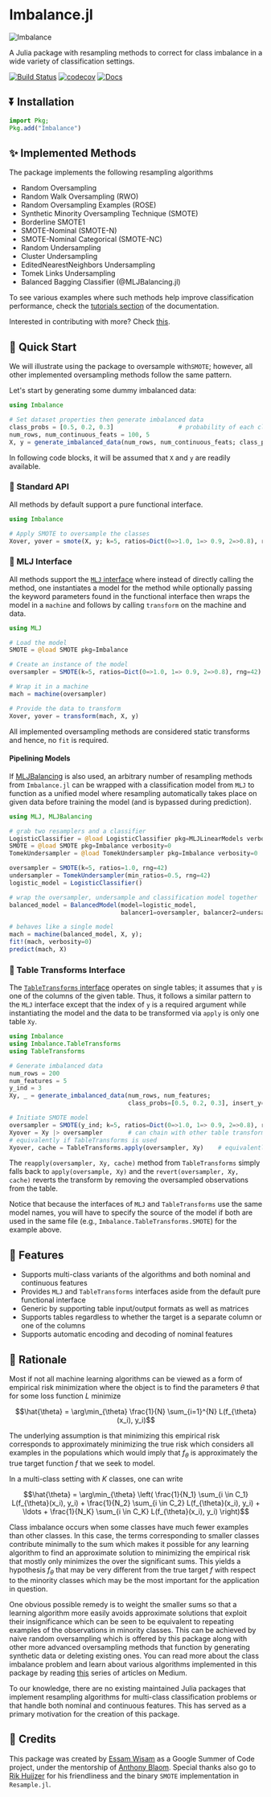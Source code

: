 # Imbalance.jl

![Imbalance](https://i.imgur.com/CP97JdN.png)


A Julia package with resampling methods to correct for class imbalance in a wide variety of classification settings.



[![Build Status](https://github.com/JuliaAI/Imbalance.jl/workflows/CI/badge.svg)](https://github.com/JuliaAI/Imbalance.jl/actions)
[![codecov](https://codecov.io/gh/JuliaAI/Imbalance.jl/graph/badge.svg?token=K5UBZ3DCO6)](https://codecov.io/gh/JuliaAI/Imbalance.jl)
[![Docs](https://img.shields.io/badge/docs-dev-blue.svg)](https://juliaai.github.io/Imbalance.jl/dev/)

## ⏬ Installation
```julia
import Pkg;
Pkg.add("Imbalance")
```

## ✨ Implemented Methods

The package implements the following resampling algorithms

- Random Oversampling
- Random Walk Oversampling (RWO)
- Random Oversampling Examples (ROSE)
- Synthetic Minority Oversampling Technique (SMOTE)
- Borderline SMOTE1
- SMOTE-Nominal (SMOTE-N)
- SMOTE-Nominal Categorical (SMOTE-NC)
- Random Undersampling
- Cluster Undersampling
- EditedNearestNeighbors Undersampling
- Tomek Links Undersampling
- Balanced Bagging Classifier (@MLJBalancing.jl)

To see various examples where such methods help improve classification performance, check the [tutorials section](https://juliaai.github.io/Imbalance.jl/dev/examples/) of the documentation.

Interested in contributing with more? Check [this](https://juliaai.github.io/Imbalance.jl/dev/contributing/).

## 🚀 Quick Start

We will illustrate using the package to oversample with`SMOTE`; however, all other implemented oversampling methods follow the same pattern.

Let's start by generating some dummy imbalanced data:

```julia
using Imbalance

# Set dataset properties then generate imbalanced data
class_probs = [0.5, 0.2, 0.3]                  # probability of each class      
num_rows, num_continuous_feats = 100, 5
X, y = generate_imbalanced_data(num_rows, num_continuous_feats; class_probs, rng=42)
```
In following code blocks, it will be assumed that `X` and `y` are readily available.

### 🔵 Standard API
All methods by default support a pure functional interface.
```julia
using Imbalance

# Apply SMOTE to oversample the classes
Xover, yover = smote(X, y; k=5, ratios=Dict(0=>1.0, 1=> 0.9, 2=>0.8), rng=42)
```

### 🤖 MLJ Interface
All methods support the [`MLJ` interface](https://alan-turing-institute.github.io/MLJ.jl/dev/) where instead of directly calling the method, one instantiates a model for the method while optionally passing the keyword parameters found in the functional interface then wraps the model in a `machine` and follows by calling `transform` on the machine and data.
```julia
using MLJ

# Load the model
SMOTE = @load SMOTE pkg=Imbalance

# Create an instance of the model 
oversampler = SMOTE(k=5, ratios=Dict(0=>1.0, 1=> 0.9, 2=>0.8), rng=42)

# Wrap it in a machine
mach = machine(oversampler)

# Provide the data to transform 
Xover, yover = transform(mach, X, y)
```
All implemented oversampling methods are considered static transforms and hence, no `fit` is required. 

#### Pipelining Models
If [MLJBalancing](https://github.com/JuliaAI/MLJBalancing.jl) is also used, an arbitrary number of resampling methods from `Imbalance.jl` can be wrapped with a classification model from `MLJ` to function as a unified model where resampling automatically takes place on given data before training the model (and is bypassed during prediction).

```julia
using MLJ, MLJBalancing

# grab two resamplers and a classifier
LogisticClassifier = @load LogisticClassifier pkg=MLJLinearModels verbosity=0
SMOTE = @load SMOTE pkg=Imbalance verbosity=0
TomekUndersampler = @load TomekUndersampler pkg=Imbalance verbosity=0

oversampler = SMOTE(k=5, ratios=1.0, rng=42)
undersampler = TomekUndersampler(min_ratios=0.5, rng=42)
logistic_model = LogisticClassifier()

# wrap the oversampler, undersample and classification model together
balanced_model = BalancedModel(model=logistic_model, 
                               balancer1=oversampler, balancer2=undersampler)

# behaves like a single model
mach = machine(balanced_model, X, y);
fit!(mach, verbosity=0)
predict(mach, X)
```

### 🏓 Table Transforms Interface
The [`TableTransforms` interface](https://juliaml.github.io/TableTransforms.jl/stable/transforms/) operates on single tables; it assumes that `y` is one of the columns of the given table. Thus, it follows a similar pattern to the `MLJ` interface except that the index of `y` is a required argument while instantiating the model and the data to be transformed via `apply` is only one table `Xy`.
```julia
using Imbalance
using Imbalance.TableTransforms
using TableTransforms

# Generate imbalanced data
num_rows = 200
num_features = 5
y_ind = 3
Xy, _ = generate_imbalanced_data(num_rows, num_features; 
                                 class_probs=[0.5, 0.2, 0.3], insert_y=y_ind, rng=42)

# Initiate SMOTE model
oversampler = SMOTE(y_ind; k=5, ratios=Dict(0=>1.0, 1=> 0.9, 2=>0.8), rng=42)
Xyover = Xy |> oversampler       # can chain with other table transforms                  
# equivalently if TableTransforms is used
Xyover, cache = TableTransforms.apply(oversampler, Xy)    # equivalently
```
The `reapply(oversampler, Xy, cache)` method from `TableTransforms` simply falls back to `apply(oversample, Xy)` and the `revert(oversampler, Xy, cache)` reverts the transform by removing the oversampled observations from the table.

Notice that because the interfaces of `MLJ` and `TableTransforms` use the same model names, you will have to specify the source of the model if both are used in the same file (e.g., `Imbalance.TableTransforms.SMOTE`) for the example above.

## 🎨 Features
- Supports multi-class variants of the algorithms and both nominal and continuous features
- Provides `MLJ` and `TableTransforms` interfaces aside from the default pure functional interface
- Generic by supporting table input/output formats as well as matrices
- Supports tables regardless to whether the target is a separate column or one of the columns
- Supports automatic encoding and decoding of nominal features


## 📜 Rationale
Most if not all machine learning algorithms can be viewed as a form of empirical risk minimization where the object is to find the parameters $\theta$ that for some loss function $L$ minimize 

$$\hat{\theta} = \arg\min_{\theta} \frac{1}{N} \sum_{i=1}^{N} L(f_{\theta}(x_i), y_i)$$

The underlying assumption is that minimizing this empirical risk corresponds to approximately minimizing the true risk which considers all examples in the populations which would imply that $f_\theta$ is approximately the true target function $f$ that we seek to model.

In a multi-class setting with $K$ classes, one can write

$$\hat{\theta} = \arg\min_{\theta} \left( \frac{1}{N_1} \sum_{i \in C_1} L(f_{\theta}(x_i), y_i) + \frac{1}{N_2} \sum_{i \in C_2} L(f_{\theta}(x_i), y_i) + \ldots + \frac{1}{N_K} \sum_{i \in C_K} L(f_{\theta}(x_i), y_i) \right)$$

Class imbalance occurs when some classes have much fewer examples than other classes. In this case, the terms corresponding to smaller classes contribute minimally to the sum which makes it possible for any learning algorithm to find an approximate solution to minimizing the empirical risk that mostly only minimizes the over the significant sums. This yields a hypothesis $f_\theta$ that may be very different from the true target $f$ with respect to the minority classes which may be the most important for the application in question.

One obvious possible remedy is to weight the smaller sums so that a learning algorithm more easily avoids approximate solutions that exploit their insignificance which can be seen to be equivalent to repeating examples of the observations in minority classes. This can be achieved by naive random oversampling which is offered by this package along with other more advanced oversampling methods that function by generating synthetic data or deleting existing ones. You can read more about the class imbalance problem and learn about various algorithms implemented in this package by reading [this](https://medium.com/@essamwissam/class-imbalance-and-oversampling-a-formal-introduction-c77b918e586d) series of articles on Medium.

To our knowledge, there are no existing maintained Julia packages that implement resampling algorithms for multi-class classification problems or that handle both nominal and continuous features. This has served as a primary motivation for the creation of this package.

## 👥 Credits
This package was created by [Essam Wisam](https://github.com/JuliaAI) as a Google Summer of Code project, under the mentorship of [Anthony Blaom](https://ablaom.github.io). Special thanks also go to [Rik Huijzer](https://github.com/rikhuijzer) for his friendliness and the binary `SMOTE` implementation in `Resample.jl`.
